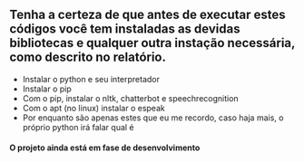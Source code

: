 <h2>Tenha a certeza de que antes de executar estes códigos você tem instaladas as devidas bibliotecas e qualquer outra instação necessária, como descrito no relatório.</h2>
<ul>
    <li>Instalar o python e seu interpretador</li>
    <li>Instalar o pip</li>
    <li>Com o pip, instalar o nltk, chatterbot e speechrecognition</li>
    <li>Com o apt (no linux) instalar o espeak</li>
    <li>Por enquanto são apenas estes que eu me recordo, caso haja mais, o próprio python irá falar qual é</li>
</ul>
<h4>O projeto ainda está em fase de desenvolvimento</h4>